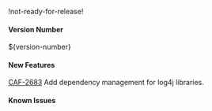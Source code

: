 !not-ready-for-release!

#### Version Number
${version-number}

#### New Features
[CAF-2683](https://jira.autonomy.com/browse/CAF-2683) Add dependency management for log4j libraries.

#### Known Issues

